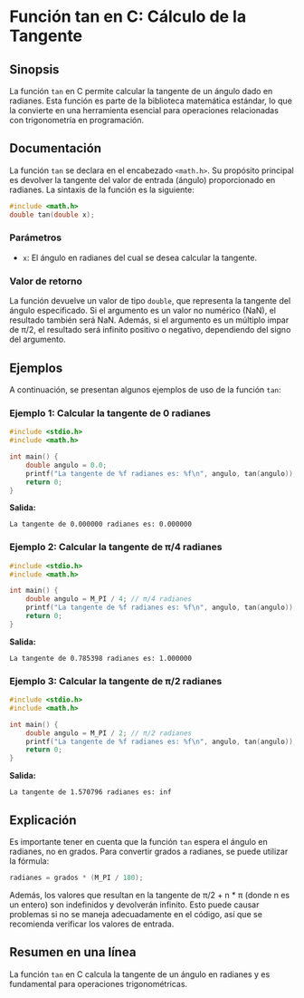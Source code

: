 <!--
Meta Description: # Función tan en C: Cálculo de la Tangente ## Sinopsis La función `tan` en C permite calcular la tangente de un ángulo dado en radianes. Esta función ...
Meta Keywords: radianes, tangente, tan, función, angulo
-->

# Función tan en C: Cálculo de la Tangente

## Sinopsis
La función `tan` en C permite calcular la tangente de un ángulo dado en radianes. Esta función es parte de la biblioteca matemática estándar, lo que la convierte en una herramienta esencial para operaciones relacionadas con trigonometría en programación.

## Documentación
La función `tan` se declara en el encabezado `<math.h>`. Su propósito principal es devolver la tangente del valor de entrada (ángulo) proporcionado en radianes. La sintaxis de la función es la siguiente:

```c
#include <math.h>
double tan(double x);
```

### Parámetros
- `x`: El ángulo en radianes del cual se desea calcular la tangente.

### Valor de retorno
La función devuelve un valor de tipo `double`, que representa la tangente del ángulo especificado. Si el argumento es un valor no numérico (NaN), el resultado también será NaN. Además, si el argumento es un múltiplo impar de π/2, el resultado será infinito positivo o negativo, dependiendo del signo del argumento.

## Ejemplos
A continuación, se presentan algunos ejemplos de uso de la función `tan`:

### Ejemplo 1: Calcular la tangente de 0 radianes
```c
#include <stdio.h>
#include <math.h>

int main() {
    double angulo = 0.0;
    printf("La tangente de %f radianes es: %f\n", angulo, tan(angulo));
    return 0;
}
```
**Salida:**
```
La tangente de 0.000000 radianes es: 0.000000
```

### Ejemplo 2: Calcular la tangente de π/4 radianes
```c
#include <stdio.h>
#include <math.h>

int main() {
    double angulo = M_PI / 4; // π/4 radianes
    printf("La tangente de %f radianes es: %f\n", angulo, tan(angulo));
    return 0;
}
```
**Salida:**
```
La tangente de 0.785398 radianes es: 1.000000
```

### Ejemplo 3: Calcular la tangente de π/2 radianes
```c
#include <stdio.h>
#include <math.h>

int main() {
    double angulo = M_PI / 2; // π/2 radianes
    printf("La tangente de %f radianes es: %f\n", angulo, tan(angulo));
    return 0;
}
```
**Salida:**
```
La tangente de 1.570796 radianes es: inf
```

## Explicación
Es importante tener en cuenta que la función `tan` espera el ángulo en radianes, no en grados. Para convertir grados a radianes, se puede utilizar la fórmula:

```c
radianes = grados * (M_PI / 180);
```

Además, los valores que resultan en la tangente de π/2 + n * π (donde n es un entero) son indefinidos y devolverán infinito. Esto puede causar problemas si no se maneja adecuadamente en el código, así que se recomienda verificar los valores de entrada.

## Resumen en una línea
La función `tan` en C calcula la tangente de un ángulo en radianes y es fundamental para operaciones trigonométricas.
